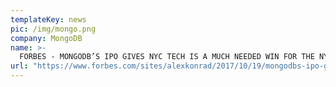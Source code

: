 ```yaml
---
templateKey: news
pic: /img/mongo.png
company: MongoDB
name: >-
  FORBES - MONGODB’S IPO GIVES NYC TECH IS A MUCH NEEDED WIN FOR THE NYC ECOSYSTEM
url: "https://www.forbes.com/sites/alexkonrad/2017/10/19/mongodbs-ipo-gives-new-york-tech-a-much-needed-win-as-shares-jump-25/#669705dca8c9"
---
```

